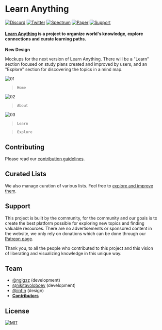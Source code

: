 # Learn Anything

[![Discord](https://img.shields.io/badge/-Discord-0a0a0a.svg?style=flat&colorA=0a0a0a)](https://discord.gg/KKYdWjt)
[![Twitter](https://img.shields.io/badge/-Twitter-0a0a0a.svg?style=flat&colorA=0a0a0a)](https://twitter.com/learnanything_)
[![Spectrum](https://img.shields.io/badge/-Spectrum-0a0a0a.svg?style=flat&colorA=0a0a0a)](https://spectrum.chat/learn-anything)
[![Paper](https://img.shields.io/badge/-Paper-0a0a0a.svg?style=flat&colorA=0a0a0a)](https://github.com/learn-anything/learn-anything/wiki/White-Paper)
[![Support](https://img.shields.io/badge/%E2%9D%A4-Support-0a0a0a.svg?style=flat&colorA=0a0a0a)](https://www.patreon.com/learnanything)

#### [Learn Anything](https://learn-anything.xyz) is a project to organize world's knowledge, explore connections and curate learning paths.

**New Design**

Mockups for the next version of Learn Anything. There will be a "Learn" section focused on study plans created and improved by users, and an "Explore" section for discovering the topics in a mind map.

![01](https://git.io/fhtr8)

> `Home`

![02](https://git.io/fhtr4)

> `About`

![03](https://git.io/fhtrB)

> `Learn`

> `Explore`

## Contributing

Please read our [contribution guidelines](CONTRIBUTING.md#readme).

## Curated Lists

We also manage curation of various lists. Feel free to [explore and improve them](https://github.com/learn-anything/curated-lists#readme).

## Support

This project is built by the community, for the community and our goals is to create the best platform possible for exploring new topics and finding valuable resources. There are no advertisements or sponsored content in the website, we only rely on donations which can be done through our [Patreon page](https://www.patreon.com/learnanything).

Thank you, to all the people who contributed to this project and this vision of liberating and visualizing knowledge in this unique way.

## Team

- [@nglgzz](https://github.com/nglgzz) (development)
- [@nikitavoloboev](https://github.com/nikitavoloboev) (development)
- [@iinfin](https://github.com/iinfin) (design)
- [**Contributors**](https://github.com/learn-anything/learn-anything/graphs/contributors)

## License

[![MIT](https://img.shields.io/badge/license-MIT-0a0a0a.svg?style=flat&colorA=0a0a0a)](LICENSE)
